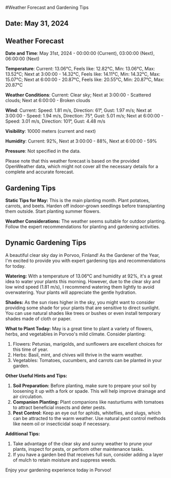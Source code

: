 #Weather Forecast and Gardening Tips
## Date: May 31, 2024

## Weather Forecast
**Date and Time**: May 31st, 2024 - 00:00:00 (Current), 03:00:00 (Next), 06:00:00 (Next)

**Temperature**: Current: 13.06°C, Feels like: 12.82°C, Min: 13.06°C, Max: 13.52°C; Next at 3:00:00 - 14.32°C, Feels like: 14.11°C, Min: 14.32°C, Max: 15.07°C; Next at 6:00:00 - 20.87°C, Feels like: 20.55°C, Min: 20.87°C, Max: 20.87°C

**Weather Conditions**: Current: Clear sky; Next at 3:00:00 - Scattered clouds; Next at 6:00:00 - Broken clouds

**Wind**: Current: Speed: 1.81 m/s, Direction: 61°, Gust: 1.97 m/s; Next at 3:00:00 - Speed: 1.94 m/s, Direction: 75°, Gust: 5.01 m/s; Next at 6:00:00 - Speed: 3.01 m/s, Direction: 101°, Gust: 4.48 m/s

**Visibility**: 10000 meters (current and next)

**Humidity**: Current: 92%, Next at 3:00:00 - 88%, Next at 6:00:00 - 59%

**Pressure**: Not specified in the data.

Please note that this weather forecast is based on the provided OpenWeather data, which might not cover all the necessary details for a complete and accurate forecast.
## Gardening Tips
**Static Tips for May:**
This is the main planting month. Plant potatoes, carrots, and beets. Harden off indoor-grown seedlings before transplanting them outside. Start planting summer flowers.

**Weather Considerations:**
The weather seems suitable for outdoor planting. Follow the expert recommendations for planting and gardening activities.
## Dynamic Gardening Tips
A beautiful clear sky day in Porvoo, Finland! As the Gardener of the Year, I'm excited to provide you with expert gardening tips and recommendations for today.

**Watering:**
With a temperature of 13.06°C and humidity at 92%, it's a great idea to water your plants this morning. However, due to the clear sky and low wind speed (1.81 m/s), I recommend watering them lightly to avoid overwatering. Your plants will appreciate the gentle hydration.

**Shades:**
As the sun rises higher in the sky, you might want to consider providing some shade for your plants that are sensitive to direct sunlight. You can use natural shades like trees or bushes or even install temporary shades made of cloth or paper.

**What to Plant Today:**
May is a great time to plant a variety of flowers, herbs, and vegetables in Porvoo's mild climate. Consider planting:

1. Flowers: Petunias, marigolds, and sunflowers are excellent choices for this time of year.
2. Herbs: Basil, mint, and chives will thrive in the warm weather.
3. Vegetables: Tomatoes, cucumbers, and carrots can be planted in your garden.

**Other Useful Hints and Tips:**

1. **Soil Preparation:** Before planting, make sure to prepare your soil by loosening it up with a fork or spade. This will help improve drainage and air circulation.
2. **Companion Planting:** Plant companions like nasturtiums with tomatoes to attract beneficial insects and deter pests.
3. **Pest Control:** Keep an eye out for aphids, whiteflies, and slugs, which can be attracted to the warm weather. Use natural pest control methods like neem oil or insecticidal soap if necessary.

**Additional Tips:**

1. Take advantage of the clear sky and sunny weather to prune your plants, inspect for pests, or perform other maintenance tasks.
2. If you have a garden bed that receives full sun, consider adding a layer of mulch to retain moisture and suppress weeds.

Enjoy your gardening experience today in Porvoo!